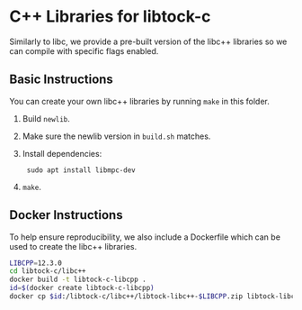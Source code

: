 C++ Libraries for libtock-c
===========================

Similarly to libc, we provide a pre-built version of the libc++ libraries so we
can compile with specific flags enabled.

Basic Instructions
------------------

You can create your own libc++ libraries by running `make` in this folder.

1. Build `newlib`.
2. Make sure the newlib version in `build.sh` matches.
3. Install dependencies:

        sudo apt install libmpc-dev

4. `make`.


Docker Instructions
-------------------

To help ensure reproducibility, we also include a Dockerfile which can be used
to create the libc++ libraries.

```bash
LIBCPP=12.3.0
cd libtock-c/libc++
docker build -t libtock-c-libcpp .
id=$(docker create libtock-c-libcpp)
docker cp $id:/libtock-c/libc++/libtock-libc++-$LIBCPP.zip libtock-libc++-$LIBCPP.zip
```
